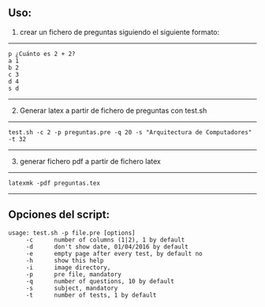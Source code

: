 Uso:
----

1. crear un fichero de preguntas siguiendo el siguiente formato:
- - -
	p ¿Cuánto es 2 + 2?
	a 1
	b 2
	c 3
	d 4
	s d
- - -

2. Generar latex a partir de fichero de preguntas con test.sh
- - -
	test.sh -c 2 -p preguntas.pre -q 20 -s "Arquitectura de Computadores" -t 32
- - -

3. generar fichero pdf a partir de fichero latex
- - -
	latexmk -pdf preguntas.tex
- - -

Opciones del script:
--------------------

	usage: test.sh -p file.pre [options]
		 -c 	 number of columns (1|2), 1 by default
		 -d 	 don't show date, 01/04/2016 by default
		 -e 	 empty page after every test, by default no
		 -h 	 show this help
		 -i 	 image directory, 
		 -p 	 pre file, mandatory
		 -q 	 number of questions, 10 by default
		 -s 	 subject, mandatory
		 -t 	 number of tests, 1 by default
